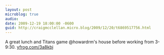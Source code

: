 ```yaml
---
layout: post
microblog: true
audio: 
date: 2009-12-19 18:00:00 -0600
guid: http://craigmcclellan.micro.blog/2009/12/20/t6869517756.html
---
```

A great lunch and Titans game @howardrm's house before working from 3-9:30.  [yfrog.com/3a8kbj](http://yfrog.com/3a8kbj)
